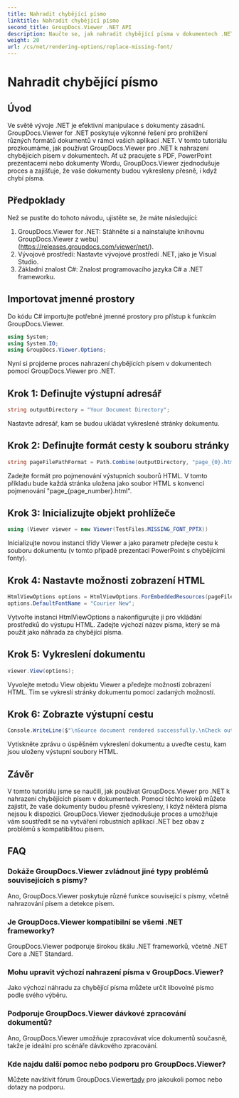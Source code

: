 ```yaml
---
title: Nahradit chybějící písmo
linktitle: Nahradit chybějící písmo
second_title: GroupDocs.Viewer .NET API
description: Naučte se, jak nahradit chybějící písma v dokumentech .NET bez námahy pomocí GroupDocs.Viewer. Zajistěte přesné vykreslování pomocí jednoduchých kroků.
weight: 20
url: /cs/net/rendering-options/replace-missing-font/
---
```


# Nahradit chybějící písmo

## Úvod
Ve světě vývoje .NET je efektivní manipulace s dokumenty zásadní. GroupDocs.Viewer for .NET poskytuje výkonné řešení pro prohlížení různých formátů dokumentů v rámci vašich aplikací .NET. V tomto tutoriálu prozkoumáme, jak používat GroupDocs.Viewer pro .NET k nahrazení chybějících písem v dokumentech. Ať už pracujete s PDF, PowerPoint prezentacemi nebo dokumenty Wordu, GroupDocs.Viewer zjednodušuje proces a zajišťuje, že vaše dokumenty budou vykresleny přesně, i když chybí písma.
## Předpoklady
Než se pustíte do tohoto návodu, ujistěte se, že máte následující:
1. GroupDocs.Viewer for .NET: Stáhněte si a nainstalujte knihovnu GroupDocs.Viewer z webu](https://releases.groupdocs.com/viewer/net/).
2. Vývojové prostředí: Nastavte vývojové prostředí .NET, jako je Visual Studio.
3. Základní znalost C#: Znalost programovacího jazyka C# a .NET frameworku.

## Importovat jmenné prostory
Do kódu C# importujte potřebné jmenné prostory pro přístup k funkcím GroupDocs.Viewer.

```csharp
using System;
using System.IO;
using GroupDocs.Viewer.Options;
```

Nyní si projdeme proces nahrazení chybějících písem v dokumentech pomocí GroupDocs.Viewer pro .NET.
## Krok 1: Definujte výstupní adresář
```csharp
string outputDirectory = "Your Document Directory";
```
Nastavte adresář, kam se budou ukládat vykreslené stránky dokumentu.
## Krok 2: Definujte formát cesty k souboru stránky
```csharp
string pageFilePathFormat = Path.Combine(outputDirectory, "page_{0}.html");
```
Zadejte formát pro pojmenování výstupních souborů HTML. V tomto příkladu bude každá stránka uložena jako soubor HTML s konvencí pojmenování "page_{page_number}.html".
## Krok 3: Inicializujte objekt prohlížeče
```csharp
using (Viewer viewer = new Viewer(TestFiles.MISSING_FONT_PPTX))
```
Inicializujte novou instanci třídy Viewer a jako parametr předejte cestu k souboru dokumentu (v tomto případě prezentaci PowerPoint s chybějícími fonty).
## Krok 4: Nastavte možnosti zobrazení HTML
```csharp
HtmlViewOptions options = HtmlViewOptions.ForEmbeddedResources(pageFilePathFormat);
options.DefaultFontName = "Courier New";
```
Vytvořte instanci HtmlViewOptions a nakonfigurujte ji pro vkládání prostředků do výstupu HTML. Zadejte výchozí název písma, který se má použít jako náhrada za chybějící písma.
## Krok 5: Vykreslení dokumentu
```csharp
viewer.View(options);
```
Vyvolejte metodu View objektu Viewer a předejte možnosti zobrazení HTML. Tím se vykreslí stránky dokumentu pomocí zadaných možností.
## Krok 6: Zobrazte výstupní cestu
```csharp
Console.WriteLine($"\nSource document rendered successfully.\nCheck output in {outputDirectory}.");
```
Vytiskněte zprávu o úspěšném vykreslení dokumentu a uveďte cestu, kam jsou uloženy výstupní soubory HTML.

## Závěr
V tomto tutoriálu jsme se naučili, jak používat GroupDocs.Viewer pro .NET k nahrazení chybějících písem v dokumentech. Pomocí těchto kroků můžete zajistit, že vaše dokumenty budou přesně vykresleny, i když některá písma nejsou k dispozici. GroupDocs.Viewer zjednodušuje proces a umožňuje vám soustředit se na vytváření robustních aplikací .NET bez obav z problémů s kompatibilitou písem.
## FAQ
### Dokáže GroupDocs.Viewer zvládnout jiné typy problémů souvisejících s písmy?
Ano, GroupDocs.Viewer poskytuje různé funkce související s písmy, včetně nahrazování písem a detekce písem.
### Je GroupDocs.Viewer kompatibilní se všemi .NET frameworky?
GroupDocs.Viewer podporuje širokou škálu .NET frameworků, včetně .NET Core a .NET Standard.
### Mohu upravit výchozí nahrazení písma v GroupDocs.Viewer?
Jako výchozí náhradu za chybějící písma můžete určit libovolné písmo podle svého výběru.
### Podporuje GroupDocs.Viewer dávkové zpracování dokumentů?
Ano, GroupDocs.Viewer umožňuje zpracovávat více dokumentů současně, takže je ideální pro scénáře dávkového zpracování.
### Kde najdu další pomoc nebo podporu pro GroupDocs.Viewer?
 Můžete navštívit fórum GroupDocs.Viewer[tady](https://forum.groupdocs.com/c/viewer/9) pro jakoukoli pomoc nebo dotazy na podporu.